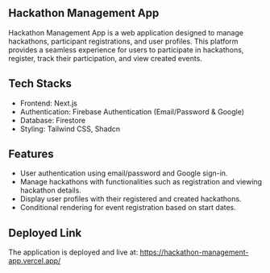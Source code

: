 ## Hackathon Management App

Hackathon Management App is a web application designed to manage hackathons, participant registrations, and user profiles. This platform provides a seamless experience for users to participate in hackathons, register, track their participation, and view created events.

## Tech Stacks
- Frontend: Next.js
- Authentication: Firebase Authentication (Email/Password & Google)
- Database: Firestore
- Styling: Tailwind CSS, Shadcn

## Features 
- User authentication using email/password and Google sign-in.
- Manage hackathons with functionalities such as registration and viewing hackathon details.
- Display user profiles with their registered and created hackathons.
- Conditional rendering for event registration based on start dates.

## Deployed Link
The application is deployed and live at: https://hackathon-management-app.vercel.app/
